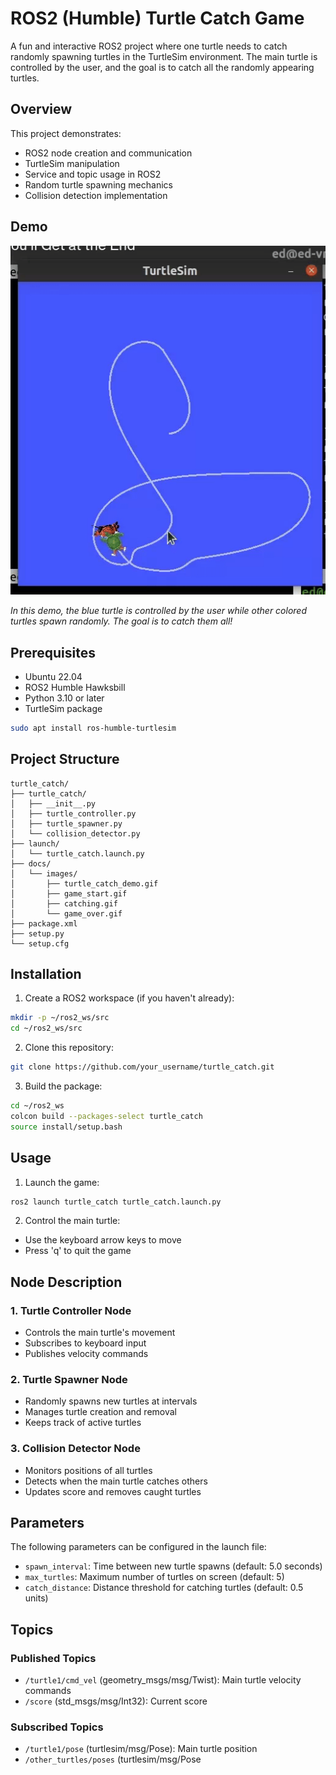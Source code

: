 # ROS2 (Humble) Turtle Catch Game 

A fun and interactive ROS2 project where one turtle needs to catch randomly spawning turtles in the TurtleSim environment. The main turtle is controlled by the user, and the goal is to catch all the randomly appearing turtles.

## Overview

This project demonstrates:
- ROS2 node creation and communication
- TurtleSim manipulation
- Service and topic usage in ROS2
- Random turtle spawning mechanics
- Collision detection implementation

## Demo

![Turtle Catch Game Demo](/turtle.gif)

*In this demo, the blue turtle is controlled by the user while other colored turtles spawn randomly. The goal is to catch them all!*

## Prerequisites

- Ubuntu 22.04 
- ROS2 Humble Hawksbill
- Python 3.10 or later
- TurtleSim package

```bash
sudo apt install ros-humble-turtlesim
```

## Project Structure

```
turtle_catch/
├── turtle_catch/
│   ├── __init__.py
│   ├── turtle_controller.py
│   ├── turtle_spawner.py
│   └── collision_detector.py
├── launch/
│   └── turtle_catch.launch.py
├── docs/
│   └── images/
│       ├── turtle_catch_demo.gif
│       ├── game_start.gif
│       ├── catching.gif
│       └── game_over.gif
├── package.xml
├── setup.py
└── setup.cfg
```

## Installation

1. Create a ROS2 workspace (if you haven't already):
```bash
mkdir -p ~/ros2_ws/src
cd ~/ros2_ws/src
```

2. Clone this repository:
```bash
git clone https://github.com/your_username/turtle_catch.git
```

3. Build the package:
```bash
cd ~/ros2_ws
colcon build --packages-select turtle_catch
source install/setup.bash
```

## Usage

1. Launch the game:
```bash
ros2 launch turtle_catch turtle_catch.launch.py
```

2. Control the main turtle:
- Use the keyboard arrow keys to move
- Press 'q' to quit the game

## Node Description

### 1. Turtle Controller Node
- Controls the main turtle's movement
- Subscribes to keyboard input
- Publishes velocity commands

### 2. Turtle Spawner Node
- Randomly spawns new turtles at intervals
- Manages turtle creation and removal
- Keeps track of active turtles

### 3. Collision Detector Node
- Monitors positions of all turtles
- Detects when the main turtle catches others
- Updates score and removes caught turtles

## Parameters

The following parameters can be configured in the launch file:

- `spawn_interval`: Time between new turtle spawns (default: 5.0 seconds)
- `max_turtles`: Maximum number of turtles on screen (default: 5)
- `catch_distance`: Distance threshold for catching turtles (default: 0.5 units)

## Topics

### Published Topics
- `/turtle1/cmd_vel` (geometry_msgs/msg/Twist): Main turtle velocity commands
- `/score` (std_msgs/msg/Int32): Current score

### Subscribed Topics
- `/turtle1/pose` (turtlesim/msg/Pose): Main turtle position
- `/other_turtles/poses` (turtlesim/msg/Pose
